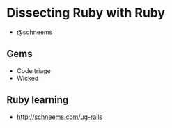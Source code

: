 # Dissecting Ruby with Ruby

- @schneems

## Gems
- Code triage
- Wicked

## Ruby learning
- http://schneems.com/ug-rails

